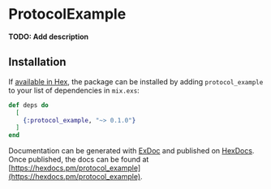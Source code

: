 # ProtocolExample

**TODO: Add description**

## Installation

If [available in Hex](https://hex.pm/docs/publish), the package can be installed
by adding `protocol_example` to your list of dependencies in `mix.exs`:

```elixir
def deps do
  [
    {:protocol_example, "~> 0.1.0"}
  ]
end
```

Documentation can be generated with [ExDoc](https://github.com/elixir-lang/ex_doc)
and published on [HexDocs](https://hexdocs.pm). Once published, the docs can
be found at [https://hexdocs.pm/protocol_example](https://hexdocs.pm/protocol_example).

